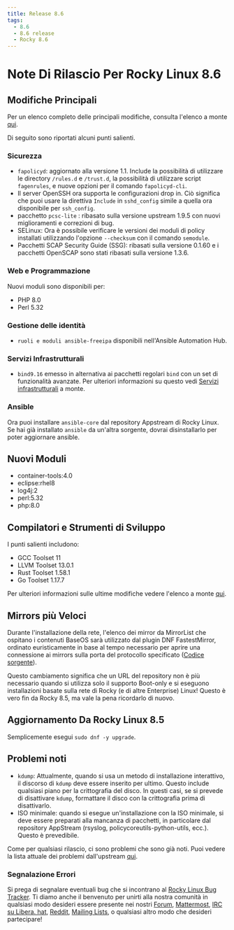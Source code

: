 ```yaml
---
title: Release 8.6
tags:
  - 8.6
  - 8.6 release
  - Rocky 8.6
---
```


# Note Di Rilascio Per Rocky Linux 8.6

## Modifiche Principali

Per un elenco completo delle principali modifiche, consulta l'elenco a monte [qui](https://access.redhat.com/documentation/en-us/red_hat_enterprise_linux/8/html/8.6_release_notes/overview#overview-major-changes).

Di seguito sono riportati alcuni punti salienti.

### Sicurezza

 * `fapolicyd`: aggiornato alla versione 1.1. Include la possibilità di utilizzare le directory `/rules.d` e `/trust.d`, la possibilità di utilizzare script `fagenrules`, e nuove opzioni per il comando `fapolicyd-cli`.
 * Il server OpenSSH ora supporta le configurazioni drop in. Ciò significa che puoi usare la direttiva `Include` in `sshd_config` simile a quella ora disponibile per `ssh_config`.
 * pacchetto `pcsc-lite` : ribasato sulla versione upstream 1.9.5 con nuovi miglioramenti e correzioni di bug.
 * SELinux: Ora è possibile verificare le versioni dei moduli di policy installati utilizzando l'opzione `--checksum` con il comando `semodule`.
 *  Pacchetti SCAP Security Guide (SSG): ribasati sulla versione 0.1.60 e i pacchetti OpenSCAP sono stati ribasati sulla versione 1.3.6.

### Web e Programmazione

Nuovi moduli sono disponibili per:

* PHP 8.0
* Perl 5.32

### Gestione delle identità

* `ruoli e moduli ansible-freeipa` disponibili nell'Ansible Automation Hub.

### Servizi Infrastrutturali

* `bind9.16` emesso in alternativa ai pacchetti regolari `bind` con un set di funzionalità avanzate. Per ulteriori informazioni su questo vedi [Servizi infrastrutturali](https://access.redhat.com/documentation/en-us/red_hat_enterprise_linux/8/html-single/8.6_release_notes#enhancement_infrastructure-services) a monte.

### Ansible

Ora puoi installare `ansible-core` dal repository Appstream di Rocky Linux. Se hai già installato `ansible` da un'altra sorgente, dovrai disinstallarlo per poter aggiornare ansible.

## Nuovi Moduli

* container-tools:4.0
* eclipse:rhel8
* log4j:2
* perl:5.32
* php:8.0

## Compilatori e Strumenti di Sviluppo

I punti salienti includono:

* GCC Toolset 11
* LLVM Toolset 13.0.1
* Rust Toolset 1.58.1
* Go Toolset 1.17.7

Per ulteriori informazioni sulle ultime modifiche vedere l'elenco a monte [qui](https://access.redhat.com/documentation/en-us/red_hat_enterprise_linux/8/html/8.6_release_notes/new-features#enhancement_compilers-and-development-tools).

## Mirrors più Veloci

Durante l'installazione della rete, l'elenco dei mirror da MirrorList che ospitano i contenuti BaseOS sarà utilizzato dal plugin DNF FastestMirror, ordinato euristicamente in base al tempo necessario per aprire una connessione ai mirrors sulla porta del protocollo specificato ([Codice sorgente](https://github.com/rpm-software-management/yum-utils/blob/master/plugins/fastestmirror/fastestmirror.py)).

Questo cambiamento significa che un URL del repository non è più necessario quando si utilizza solo il supporto Boot-only e si eseguono installazioni basate sulla rete di Rocky (e di altre Enterprise) Linux! Questo è vero fin da Rocky 8.5, ma vale la pena ricordarlo di nuovo.

## Aggiornamento Da Rocky Linux 8.5

Semplicemente esegui `sudo dnf -y upgrade`.

## Problemi noti

* `kdump`: Attualmente, quando si usa un metodo di installazione interattivo, il discorso di `kdump` deve essere inserito per ultimo. Questo include qualsiasi piano per la crittografia del disco. In questi casi, se si prevede di disattivare `kdump`, formattare il disco con la crittografia prima di disattivarlo.
* ISO minimale: quando si esegue un'installazione con la ISO minimale, si deve essere preparati alla mancanza di pacchetti, in particolare dal repository AppStream (rsyslog, policycoreutils-python-utils, ecc.). Questo è prevedibile.

Come per qualsiasi rilascio, ci sono problemi che sono già noti. Puoi vedere la lista attuale dei problemi dall'upstream [qui](https://access.redhat.com/documentation/en-us/red_hat_enterprise_linux/8/html/8.6_release_notes/known-issues).

### Segnalazione Errori

Si prega di segnalare eventuali bug che si incontrano al [Rocky Linux Bug Tracker](https://bugs.rockylinux.org/). Ti diamo anche il benvenuto per unirti alla nostra comunità in qualsiasi modo desideri essere presente nei nostri [Forum](https://forums.rockylinux.org), [Mattermost](https://chat.rockylinux.org), [IRC su Libera. hat](irc://irc.liberachat/rockylinux), [Reddit](https://reddit.com/r/rockylinux), [Mailing Lists](https://lists.resf.org), o qualsiasi altro modo che desideri partecipare!
